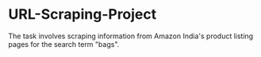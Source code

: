 # URL-Scraping-Project
The task involves scraping information from Amazon India's product listing pages for the search term "bags". 
